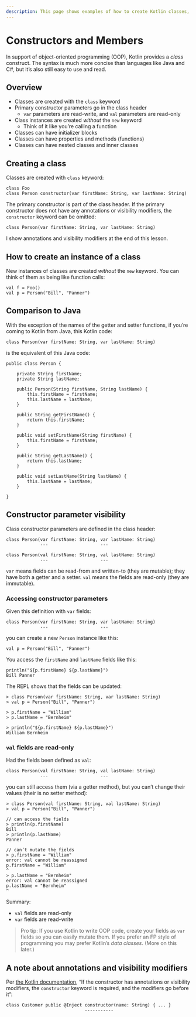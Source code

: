 ```yaml
---
description: This page shows examples of how to create Kotlin classes, including the basic Scala class constructor.
---
```


<!--
    TODO: discuss `private` constructor (and others)
    TODO: discuss class annotations (more complicated examples of syntax)
-->



# Constructors and Members

In support of object-oriented programming (OOP), Kotlin provides a *class* construct. The syntax is much more concise than languages like Java and C#, but it’s also still easy to use and read.



## Overview

- Classes are created with the `class` keyword
- Primary constructor parameters go in the class header
    - `var` parameters are read-write, and `val` parameters are read-only
- Class instances are created *without* the `new` keyword
    - Think of it like you’re calling a function
- Classes can have initializer blocks
- Classes can have properties and methods (functions)
- Classes can have nested classes and inner classes



## Creating a class

Classes are created with `class` keyword:

````
class Foo
class Person constructor(var firstName: String, var lastName: String)
````

The primary constructor is part of the class header. If the primary constructor does not have any annotations or visibility modifiers, the `constructor` keyword can be omitted:

````
class Person(var firstName: String, var lastName: String)
````

I show annotations and visibility modifiers at the end of this lesson.



## How to create an instance of a class

New instances of classes are created *without* the `new` keyword. You can think of them as being like function calls:

````
val f = Foo()
val p = Person("Bill", "Panner")
````



## Comparison to Java

With the exception of the names of the getter and setter functions, if you’re coming to Kotlin from Java, this Kotlin code:

````
class Person(var firstName: String, var lastName: String)
````

is the equivalent of this Java code:

````
public class Person {

    private String firstName;
    private String lastName;
    
    public Person(String firstName, String lastName) {
        this.firstName = firstName;
        this.lastName = lastName;
    }
    
    public String getFirstName() {
        return this.firstName;
    }
    
    public void setFirstName(String firstName) {
        this.firstName = firstName;
    }
    
    public String getLastName() {
        return this.lastName;
    }
    
    public void setLastName(String lastName) {
        this.lastName = lastName;
    }
    
}
````



## Constructor parameter visibility

Class constructor parameters are defined in the class header:

````
class Person(var firstName: String, var lastName: String)
             ---                    ---

class Person(val firstName: String, val lastName: String)
             ---                    ---
````

`var` means fields can be read-from and written-to (they are mutable); they have both a getter and a setter. `val` means the fields are read-only (they are immutable).


### Accessing constructor parameters

Given this definition with `var` fields:

````
class Person(var firstName: String, var lastName: String)
             ---                    ---
````

you can create a new `Person` instance like this:

````
val p = Person("Bill", "Panner")
````

You access the `firstName` and `lastName` fields like this:

````
println("${p.firstName} ${p.lastName}")
Bill Panner
````

The REPL shows that the fields can be updated:

````
> class Person(var firstName: String, var lastName: String)
> val p = Person("Bill", "Panner")

> p.firstName = "William"
> p.lastName = "Bernheim"

> println("${p.firstName} ${p.lastName}")
William Bernheim
````

### `val` fields are read-only

Had the fields been defined as `val`:

````
class Person(val firstName: String, val lastName: String)
             ---                    ---
````

you can still access them (via a getter method), but you can’t change their values (their is no setter method):

````
> class Person(val firstName: String, val lastName: String)
> val p = Person("Bill", "Panner")

// can access the fields
> println(p.firstName)
Bill
> println(p.lastName)
Panner

// can’t mutate the fields
> p.firstName = "William"
error: val cannot be reassigned
p.firstName = "William"
^
> p.lastName = "Bernheim"
error: val cannot be reassigned
p.lastName = "Bernheim"
^
````

Summary:

- `val` fields are read-only
- `var` fields are read-write

>Pro tip: If you use Kotlin to write OOP code, create your fields as `var` fields so you can easily mutate them. If you prefer an FP style of programming you may prefer Kotlin’s *data classes*. (More on this later.)



## A note about annotations and visibility modifiers

Per [the Kotlin documentation](https://kotlinlang.org/docs/reference/classes.html), “If the constructor has annotations or visibility modifiers, the `constructor` keyword is required, and the modifiers go before it”:

````
class Customer public @Inject constructor(name: String) { ... }
                              -----------
````










